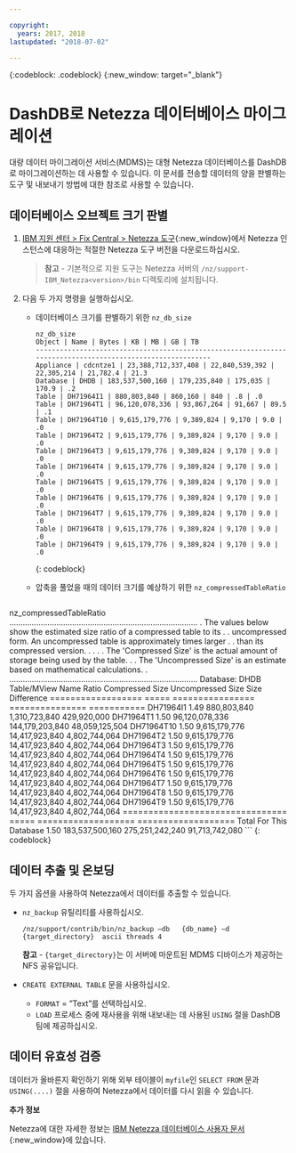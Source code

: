 ```yaml
---

copyright:
  years: 2017, 2018
lastupdated: "2018-07-02"

---
```

{:codeblock: .codeblock}
{:new_window: target="_blank"}


# DashDB로 Netezza 데이터베이스 마이그레이션

대량 데이터 마이그레이션 서비스(MDMS)는 대형 Netezza 데이터베이스를 DashDB로 마이그레이션하는 데 사용할 수 있습니다. 이 문서를 전송할 데이터의 양을 판별하는 도구 및 내보내기 방법에 대한 참조로 사용할 수 있습니다.

## 데이터베이스 오브젝트 크기 판별
1. [IBM 지원 센터 > Fix Central > Netezza 도구](https://www-945.ibm.com/support/fixcentral/options?selectionBean.selectedTab=find&selection=ibm%2fInformation+Management%3bPureData+System+for+Analytics%3bibm%2fInformation+Management%2fNetezza+Tools){:new_window}에서 Netezza 인스턴스에 대응하는 적절한 Netezza 도구 버전을 다운로드하십시오.

   >**참고** - 기본적으로 지원 도구는 Netezza 서버의 `/nz/support-IBM_Netezza<version>/bin` 디렉토리에 설치됩니다.
   
2. 다음 두 가지 명령을 실행하십시오.
   - 데이터베이스 크기를 판별하기 위한 `nz_db_size`
   
     ```
     nz_db_size
     Object | Name | Bytes | KB | MB | GB | TB
     -----------------------------------------------------------------------------------------------------------
     Appliance | cdcntze1 | 23,388,712,337,408 | 22,840,539,392 | 22,305,214 | 21,782.4 | 21.3
     Database | DHDB | 183,537,500,160 | 179,235,840 | 175,035 | 170.9 | .2
     Table | DH71964I1 | 880,803,840 | 860,160 | 840 | .8 | .0
     Table | DH71964T1 | 96,120,078,336 | 93,867,264 | 91,667 | 89.5 | .1
     Table | DH71964T10 | 9,615,179,776 | 9,389,824 | 9,170 | 9.0 | .0
     Table | DH71964T2 | 9,615,179,776 | 9,389,824 | 9,170 | 9.0 | .0
     Table | DH71964T3 | 9,615,179,776 | 9,389,824 | 9,170 | 9.0 | .0
     Table | DH71964T4 | 9,615,179,776 | 9,389,824 | 9,170 | 9.0 | .0
     Table | DH71964T5 | 9,615,179,776 | 9,389,824 | 9,170 | 9.0 | .0
     Table | DH71964T6 | 9,615,179,776 | 9,389,824 | 9,170 | 9.0 | .0
     Table | DH71964T7 | 9,615,179,776 | 9,389,824 | 9,170 | 9.0 | .0
     Table | DH71964T8 | 9,615,179,776 | 9,389,824 | 9,170 | 9.0 | .0
     Table | DH71964T9 | 9,615,179,776 | 9,389,824 | 9,170 | 9.0 | .0
     ```
     {: codeblock}
   
   - 압축을 풀었을 때의 데이터 크기를 예상하기 위한 `nz_compressedTableRatio`
   
      ```
  nz_compressedTableRatio
  ....................................................................................
      . The values below show the estimated size ratio of a compressed table to its .
      . uncompressed form. An uncompressed table is approximately <ratio> times larger .
      . than its compressed version. .
      . .
      . The 'Compressed Size' is the actual amount of storage being used by the table. .
      . The 'Uncompressed Size' is an estimate based on mathematical calculations. .
      ....................................................................................
      Database: DHDB
  Table/MView Name Ratio Compressed Size Uncompressed Size Size Difference
  ================== ===== ================ =============== ===========
  DH71964I1 1.49 880,803,840 1,310,723,840 429,920,000
  DH71964T1 1.50 96,120,078,336 144,179,203,840 48,059,125,504
  DH71964T10 1.50 9,615,179,776 14,417,923,840 4,802,744,064
  DH71964T2 1.50 9,615,179,776 14,417,923,840 4,802,744,064
  DH71964T3 1.50 9,615,179,776 14,417,923,840 4,802,744,064
  DH71964T4 1.50 9,615,179,776 14,417,923,840 4,802,744,064
  DH71964T5 1.50 9,615,179,776 14,417,923,840 4,802,744,064
  DH71964T6 1.50 9,615,179,776 14,417,923,840 4,802,744,064
  DH71964T7 1.50 9,615,179,776 14,417,923,840 4,802,744,064
  DH71964T8 1.50 9,615,179,776 14,417,923,840 4,802,744,064
  DH71964T9 1.50 9,615,179,776 14,417,923,840 4,802,744,064
      ================================ ===== =================== ===================
  Total For This Database 1.50 183,537,500,160 275,251,242,240 91,713,742,080
      ```
      {: codeblock}

## 데이터 추출 및 온보딩

두 가지 옵션을 사용하여 Netezza에서 데이터를 추출할 수 있습니다.
- `nz_backup` 유틸리티를 사용하십시오.
   ```
  /nz/support/contrib/bin/nz_backup –db   {db_name} –d  {target_directory}  ascii threads 4
   ```
   
   **참고** - `{target_directory}`는 이 서버에 마운트된 MDMS 디바이스가 제공하는 NFS 공유입니다.
   
- `CREATE EXTERNAL TABLE` 문을 사용하십시오.
   - `FORMAT` = ”Text”를 선택하십시오.
   - `LOAD` 프로세스 중에 재사용을 위해 내보내는 데 사용된 `USING` 절을 DashDB 팀에 제공하십시오.
   
   
## 데이터 유효성 검증
데이터가 올바른지 확인하기 위해 외부 테이블이 `myfile`인 `SELECT FROM` 문과 `USING(....)` 절을 사용하여 Netezza에서 데이터를 다시 읽을 수 있습니다.
 
**추가 정보**

Netezza에 대한 자세한 정보는 [IBM Netezza 데이터베이스 사용자 문서](https://www.ibm.com/support/knowledgecenter/en/SSULQD_7.2.1/com.ibm.nz.dbu.doc/c_dbuser_plg_overview.html){:new_window}에 있습니다.
